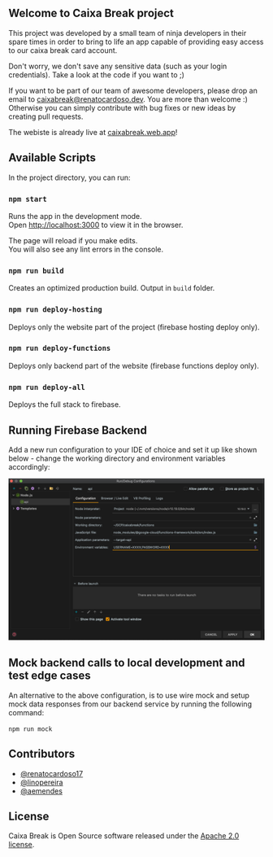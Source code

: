 ## Welcome to Caixa Break project

This project was developed by a small team of ninja developers in their spare times in order to bring to life
an app capable of providing easy access to our caixa break card account.

Don't worry, we don't save any sensitive data (such as your login credentials).
Take a look at the code if you want to ;)

If you want to be part of our team of awesome developers, please drop an
email to [caixabreak@renatocardoso.dev](mailto:caixabreak@renatocardoso.dev). You are more than welcome :)
Otherwise you can simply contribute with bug fixes or new ideas by creating pull requests.

The webiste is already live at [caixabreak.web.app](https://caixabreak.web.app/)!

## Available Scripts

In the project directory, you can run:

### `npm start`

Runs the app in the development mode.<br />
Open [http://localhost:3000](http://localhost:3000) to view it in the browser.

The page will reload if you make edits.<br />
You will also see any lint errors in the console.

### `npm run build`

Creates an optimized production build. Output in `build` folder.

### `npm run deploy-hosting`

Deploys only the website part of the project (firebase hosting deploy only).

### `npm run deploy-functions`

Deploys only backend part of the website (firebase functions deploy only).

### `npm run deploy-all`

Deploys the full stack to firebase.

## Running Firebase Backend

Add a new run configuration to your IDE of choice and set it up like shown below -
change the working directory and environment variables accordingly:

![](./tools/images/api-intellij.png)

## Mock backend calls to local development and test edge cases

An alternative to the above configuration, is to use wire mock and setup mock data responses
from our backend service by running the following command:

`npm run mock`

## Contributors

* [@renatocardoso17](https://github.com/renatocardoso17)
* [@linopereira](https://github.com/linopereira)
* [@aemendes](https://github.com/aemendes)

## License
Caixa Break is Open Source software released under the [Apache 2.0 license](https://www.apache.org/licenses/LICENSE-2.0.html).